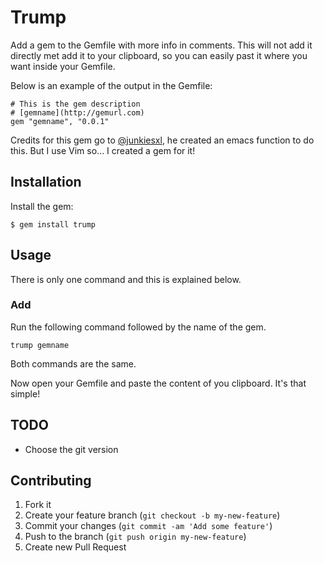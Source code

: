 # Trump

Add a gem to the Gemfile with more info in comments. This will not add it directly met add it to your clipboard, so you can easily past it where you want inside your Gemfile.

Below is an example of the output in the Gemfile:

    # This is the gem description
    # [gemname](http://gemurl.com)
    gem "gemname", "0.0.1"

Credits for this gem go to [@junkiesxl](http://twitter.com/junkiesxl), he created an emacs function to do this. But I use Vim so... I created a gem for it!

## Installation

Install the gem:

    $ gem install trump

## Usage

There is only one command and this is explained below.

### Add

Run the following command followed by the name of the gem.

    trump gemname

Both commands are the same.

Now open your Gemfile and paste the content of you clipboard. It's that simple!

## TODO

- Choose the git version

## Contributing

1. Fork it
2. Create your feature branch (`git checkout -b my-new-feature`)
3. Commit your changes (`git commit -am 'Add some feature'`)
4. Push to the branch (`git push origin my-new-feature`)
5. Create new Pull Request
